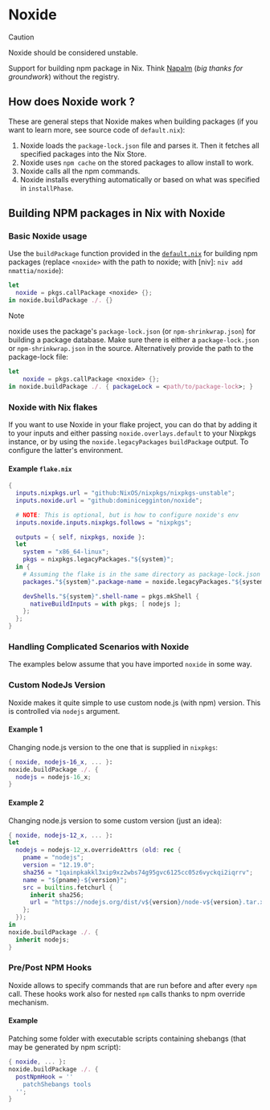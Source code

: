 # Noxide

> [!CAUTION]
>
> Noxide should be considered unstable.

Support for building npm package in Nix. Think [Napalm](https://github.com/nix-community/napalm) (_big thanks for groundwork_) without the registry.

## How does Noxide work ?

These are general steps that Noxide makes when building packages (if you want to learn more, see source code of `default.nix`):

1. Noxide loads the `package-lock.json` file and parses it. Then it fetches all specified packages into the Nix Store.
2. Noxide uses `npm cache` on the stored packages to allow install to work.
3. Noxide calls all the npm commands.
4. Noxide installs everything automatically or based on what was specified in `installPhase`.

## Building NPM packages in Nix with Noxide

### Basic Noxide usage

Use the `buildPackage` function provided in the [`default.nix`](./default.nix)
for building npm packages (replace `<noxide>` with the path to noxide;
with [niv]: `niv add nmattia/noxide`):

``` nix
let
  noxide = pkgs.callPackage <noxide> {};
in noxide.buildPackage ./. {}
```

> [!NOTE]
> noxide uses the package's `package-lock.json` (or `npm-shrinkwrap.json`) for building a package database.
> Make sure there is either a `package-lock.json` or `npm-shrinkwrap.json` in the source.
> Alternatively provide the path to the package-lock file:

``` nix
let
    noxide = pkgs.callPackage <noxide> {};
in noxide.buildPackage ./. { packageLock = <path/to/package-lock>; }
```

### Noxide with Nix flakes

If you want to use Noxide in your flake project, you can do that by adding it to your inputs and either passing `noxide.overlays.default` to your Nixpkgs instance, or by using the `noxide.legacyPackages` `buildPackage` output. To configure the latter's environment.

#### Example `flake.nix`

```nix
{
  inputs.nixpkgs.url = "github:NixOS/nixpkgs/nixpkgs-unstable";
  inputs.noxide.url = "github:dominicegginton/noxide";

  # NOTE: This is optional, but is how to configure noxide's env
  inputs.noxide.inputs.nixpkgs.follows = "nixpkgs";

  outputs = { self, nixpkgs, noxide }:
  let
    system = "x86_64-linux";
    pkgs = nixpkgs.legacyPackages."${system}";
  in {
    # Assuming the flake is in the same directory as package-lock.json
    packages."${system}".package-name = noxide.legacyPackages."${system}".buildPackage ./. { };

    devShells."${system}".shell-name = pkgs.mkShell {
      nativeBuildInputs = with pkgs; [ nodejs ];
    };
  };
}
```

### Handling Complicated Scenarios with Noxide

The examples below assume that you have imported `noxide` in some way.

### Custom NodeJs Version

Noxide makes it quite simple to use custom node.js (with npm) version.
This is controlled via `nodejs` argument.

#### Example 1

Changing node.js version to the one that is supplied in `nixpkgs`:

```nix
{ noxide, nodejs-16_x, ... }:
noxide.buildPackage ./. {
  nodejs = nodejs-16_x;
}
```

#### Example 2

Changing node.js version to some custom version (just an idea):

```nix
{ noxide, nodejs-12_x, ... }:
let
  nodejs = nodejs-12_x.overrideAttrs (old: rec {
    pname = "nodejs";
	version = "12.19.0";
    sha256 = "1qainpkakkl3xip9xz2wbs74g95gvc6125cc05z6vyckqi2iqrrv";
    name = "${pname}-${version}";
    src = builtins.fetchurl {
      inherit sha256;
      url = "https://nodejs.org/dist/v${version}/node-v${version}.tar.xz";
	};
  });
in
noxide.buildPackage ./. {
  inherit nodejs;
}
```

### Pre/Post NPM Hooks

Noxide allows to specify commands that are run before and after every `npm` call.
These hooks work also for nested `npm` calls thanks to npm override mechanism.

#### Example

Patching some folder with executable scripts containing shebangs (that may be generated by npm script):

```nix
{ noxide, ... }:
noxide.buildPackage ./. {
  postNpmHook = ''
    patchShebangs tools
  '';
}
```

